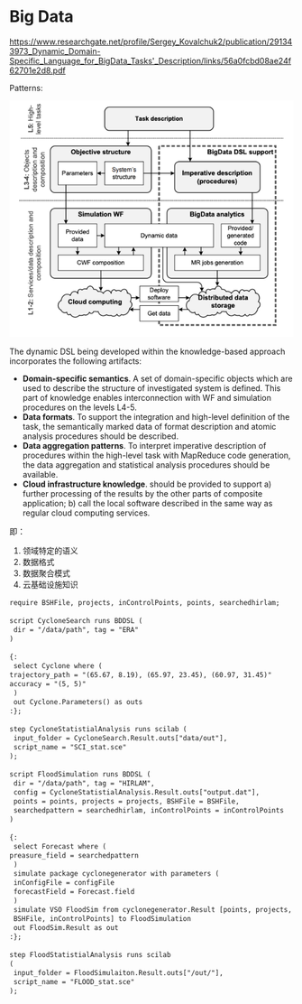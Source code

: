 # Big Data



https://www.researchgate.net/profile/Sergey_Kovalchuk2/publication/291343973_Dynamic_Domain-Specific_Language_for_BigData_Tasks'_Description/links/56a0fcbd08ae24f62701e2d8.pdf

Patterns:

![Big Data Patterns](images/big-data-pattern.png)

The dynamic DSL being developed within the knowledge-based approach incorporates
the following artifacts:

 - **Domain-specific semantics**. A set of domain-specific objects which are used to
describe the structure of investigated system is defined. This part of knowledge
enables interconnection with WF and simulation procedures on the levels L4-5.
 - **Data formats**. To support the integration and high-level definition of the task, the
semantically marked data of format description and atomic analysis procedures
should be described.
 - **Data aggregation patterns**. To interpret imperative description of procedures
within the high-level task with MapReduce code generation, the data aggregation
and statistical analysis procedures should be available.
 - **Cloud infrastructure knowledge**. should be provided to support a) further
processing of the results by the other parts of composite application; b) call the
local software described in the same way as regular cloud computing services.

即：

1. 领域特定的语义
2. 数据格式
3. 数据聚合模式
4. 云基础设施知识

```
require BSHFile, projects, inControlPoints, points, searchedhirlam;

script CycloneSearch runs BDDSL (
 dir = "/data/path", tag = "ERA"
)

{:
 select Cyclone where (
trajectory_path = "(65.67, 8.19), (65.97, 23.45), (60.97, 31.45)"
accuracy = "(5, 5)"
 )
 out Cyclone.Parameters() as outs
:};

step CycloneStatistialAnalysis runs scilab (
 input_folder = CycloneSearch.Result.outs["data/out"],
 script_name = "SCI_stat.sce"
);

script FloodSimulation runs BDDSL (
 dir = "/data/path", tag = "HIRLAM",
 config = CycloneStatistialAnalysis.Result.outs["output.dat"],
 points = points, projects = projects, BSHFile = BSHFile,
 searchedpattern = searchedhirlam, inControlPoints = inControlPoints
)

{:
 select Forecast where (
preasure_field = searchedpattern
 )
 simulate package cyclonegenerator with parameters (
 inConfigFile = configFile
 forecastField = Forecast.field
 )
 simulate VSO FloodSim from cyclonegenerator.Result [points, projects,
 BSHFile, inControlPoints] to FloodSimulation
 out FloodSim.Result as out
:};

step FloodStatistialAnalysis runs scilab
(
 input_folder = FloodSimulaiton.Result.outs["/out/"],
 script_name = "FLOOD_stat.sce"
);
```